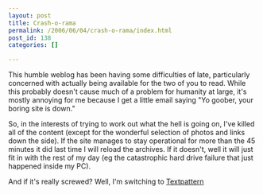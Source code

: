 ```yaml
---
layout: post
title: Crash-o-rama
permalink: /2006/06/04/crash-o-rama/index.html
post_id: 138
categories: []

---
```


 This humble weblog has been having some difficulties of late, particularly concerned with actually being available for the two of you to read. While this probably doesn't cause much of a problem for humanity at large, it's mostly annoying for me because I get a little email saying "Yo goober, your boring site is down."

So, in the interests of trying to work out what the hell is going on, I've killed all of the content (except for the wonderful selection of photos and links down the side). If the site manages to stay operational for more than the 45 minutes it did last time I will reload the archives. If it doesn't, well it will just fit in with the rest of my day (eg the catastrophic hard drive failure that just happened inside my PC).

And if it's really screwed? Well, I'm switching to <a href="http://textpattern.com">Textpattern</a>

